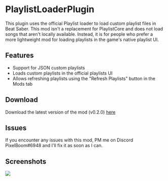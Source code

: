 # PlaylistLoaderPlugin
This plugin uses the official Playlist loader to load custom playlist files in Beat Saber.
This mod isn't a replacement for PlaylistCore and does not load songs that aren't locally available. Instead, it is for people who prefer a more lightweight mod for loading playlists in the game's native playlist UI.

## Features
- Support for JSON custom playlists
- Loads custom playlists in the official playlists UI
- Allows refreshing playlists using the "Refresh Playlists" button in the Mods tab

## Download
Download the latest version of the mod (v0.2.0) [here](https://github.com/rithik-b/PlaylistLoaderPlugin/releases/tag/0.2.0 "here")

## Issues
If you encounter any issues with this mod, PM me on Discord PixelBoom#6948 and I'll fix it as soon as I can.

## Screenshots
![](https://i.imgur.com/LbligvQ.png)
